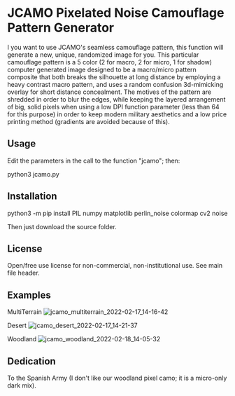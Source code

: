 
# JCAMO Pixelated Noise Camouflage Pattern Generator

I you want to use JCAMO's seamless camouflage pattern, this function will generate a new, unique, randomized image for you. This particular camouflage pattern is a 5 color (2 for macro, 2 for micro, 1 for shadow) computer generated image designed to be a macro/micro pattern composite that both breaks the silhouette at long distance by employing a heavy contrast macro pattern, and uses a random confusion 3d-mimicking overlay for short distance concealment. The motives of the pattern are shredded in order to blur the edges, while keeping the layered arrangement of big, solid pixels when using a low DPI function parameter (less than 64 for this purpose) in order to keep modern military aesthetics and a low price printing method (gradients are avoided because of this).

## Usage

Edit the parameters in the call to the function "jcamo"; then:

python3 jcamo.py


## Installation

python3 -m pip install PIL numpy matplotlib perlin_noise colormap cv2 noise

Then just download the source folder.

## License

Open/free use license for non-commercial, non-institutional use. See main file header.

## Examples

MultiTerrain
![jcamo_multiterrain_2022-02-17_14-16-42](https://user-images.githubusercontent.com/10059639/154687313-d6c4199d-eaeb-4c39-a379-ff73df949010.png)

Desert
![jcamo_desert_2022-02-17_14-21-37](https://user-images.githubusercontent.com/10059639/154696225-d7113562-6bb5-4451-af92-5a10afc65a7a.png)

Woodland
![jcamo_woodland_2022-02-18_14-05-32](https://user-images.githubusercontent.com/10059639/154696231-95014656-62b8-4bc7-af35-dec4dd133c71.png)


## Dedication

To the Spanish Army (I don't like our woodland pixel camo; it is a micro-only dark mix).
